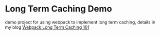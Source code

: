 # Long Term Caching Demo

demo project for using webpack to implement long term caching, details in my blog [Webpack Long Term Caching 101](http://localhost:4000/web2.0/2016-06-25-Webpack-Long-Term-Caching-101.html)

